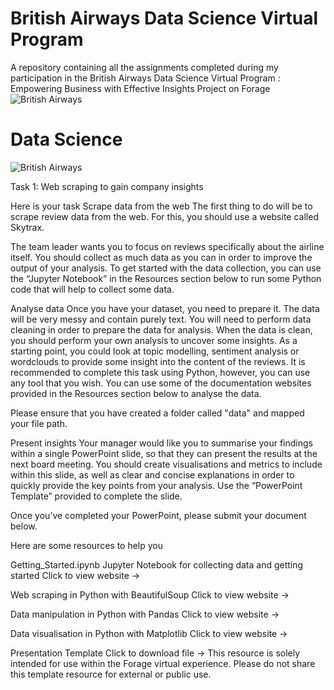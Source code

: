 # British Airways Data Science Virtual Program
A repository containing all the assignments completed during my participation in the British Airways Data Science Virtual Program : Empowering Business with Effective Insights Project on Forage
![British Airways](https://cdn.theforage.com/vinternships/companyassets/tMjbs76F526fF5v3G/L3MQ8f6cYSkfoukmz/1666886930204/British_Airways_Logo.svg.png)

# Data Science
![British Airways](https://cdn.theforage.com/vinternships/companyassets/tMjbs76F526fF5v3G/L3MQ8f6cYSkfoukmz/1667398015172/BA%20data%20science%20preview.png)

Task 1: Web scraping to gain company insights

Here is your task
Scrape data from the web
The first thing to do will be to scrape review data from the web. For this, you should use a website called Skytrax.

The team leader wants you to focus on reviews specifically about the airline itself. You should collect as much data as you can in order to improve the output of your analysis. To get started with the data collection, you can use the “Jupyter Notebook” in the Resources section below to run some Python code that will help to collect some data. 

Analyse data
Once you have your dataset, you need to prepare it. The data will be very messy and contain purely text. You will need to perform data cleaning in order to prepare the data for analysis. When the data is clean, you should perform your own analysis to uncover some insights. As a starting point, you could look at topic modelling, sentiment analysis or wordclouds to provide some insight into the content of the reviews. It is recommended to complete this task using Python, however, you can use any tool that you wish. You can use some of the documentation websites provided in the Resources section below to analyse the data.

Please ensure that you have created a folder called "data" and mapped your file path.

Present insights
Your manager would like you to summarise your findings within a single PowerPoint slide, so that they can present the results at the next board meeting. You should create visualisations and metrics to include within this slide, as well as clear and concise explanations in order to quickly provide the key points from your analysis. Use the “PowerPoint Template” provided to complete the slide.

Once you’ve completed your PowerPoint, please submit your document below. 

Here are some resources to help you

Getting_Started.ipynb
Jupyter Notebook for collecting data and getting started
Click to view website →
 

Web scraping in Python with BeautifulSoup
Click to view website →
 

Data manipulation in Python with Pandas
Click to view website →
 

Data visualisation in Python with Matplotlib
Click to view website →
 

Presentation Template
Click to download file →
This resource is solely intended for use within the Forage virtual experience. Please do not share this template resource for external or public use.
